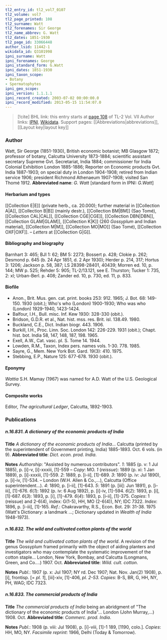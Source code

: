 ```yaml
---
tl2_entry_id: tl2_vol7_0107
tl2_volume: vol7
tl2_page_printed: 108
tl2_surname: Watt
tl2_forenames: Sir George
tl2_name_abbrev: G. Watt
tl2_dates: 1851-1930
tl2_page_id: 33066448
author_lsid: 11442-1
wikidata_id: Q3101998
ipni_surname: Watt
ipni_forenames: George
ipni_standard_form: G.Watt
ipni_dates: 1851-1930
ipni_taxon_scope: 
- Botany
- Spermatophytes
ipni_geo_scope: 
ipni_version: 1.1.1.1
ipni_record_created: 2003-07-02 00:00:00.0
ipni_record_modified: 2013-05-15 11:54:07.0
---
```


> [!cite] BHL link: this entry starts at [page 108](https://www.biodiversitylibrary.org/page/33066448) of TL-2 Vol. VII
> Author links: [IPNI](https://www.ipni.org/a/11442-1), [Wikidata](https://www.wikidata.org/wiki/Q3101998). Support pages: [[Abbreviations|abbreviations]], [[Layout key|layout key]]

### Author

Watt, Sir George (1851-1930), British economic botanist; MB Glasgow 1872; professor of botany, Calcutta University 1873-1884; scientific assistant secretary Supreme Gvt. Secretariat, India 1884; commissioner for India Colonial Exhibition London 1885-1886; Reporter on Economic products Gvt. India 1887-1903; on special duty in London 1904-1908; retired from Indian service 1906; president Richmond Athenaeum 1907-1908; visited San Thomé 1912. 
**Abbreviated name**: *G. Watt* \[standard form in IPNI: *G.Watt*\]

#### Herbarium and types

[[Collection E|E]] (private herb., ca. 20.000); further material in [[Collection A|A]], [[Collection B|B]] (mainly destr.), [[Collection BM|BM]] (Sao Tomé), [[Collection CAL|CAL]], [[Collection CGE|CGE]], [[Collection DBN|DBN]], [[Collection GLAM|GLAM]], [[Collection K|K]] (260 *Gossyplum* and Indian material), [[Collection M|M]], [[Collection MO|MO]] (Sao Tomé), [[Collection OXF|OXF]]. – *Letters* at [[Collection G|G]].

#### Bibliography and biography

Barnhart 3: 465; BJI 1: 62; BM 5: 2273; Bossert p. 428; Clokie p. 262; Desmond p. 645 (b. 24 Apr 1851, d. 2 Apr 1930); Herder p. 214, 317; Hortus 3: 1206; Jackson p. 58, 387; LS 28398-28401, 40439; Morren ed. 10, p. 144; MW p. 525; Rehder 5: 905; TL-2/13.121, see E. Thurston; Tucker 1: 735, 2: xl; Urban-Berl. p. 408; Zander ed. 10, p. 730, ed. 11, p. 833.

#### Biofile

- Anon., Brit. Mus. gen. cat. print. books 253: 912. 1965; J. Bot. 68: 149-150. 1930 (obit.); Who's who (London) 1900-1930; Who was who (London) 1929-1940, 1423-1424.
- Balfour, I.H., Bull. misc. Inf. Kew 1930: 328-330 (obit.).
- Bridson, G.D.R. et al., Nat. hist. mss. res. Brit. isl. 138.49. 1980.
- Buckland, C.E., Dict. Indian biogr. 443. 1906.
- Burkill, I.H., Proc. Linn. Soc. London 142: 226-229. 1931 (obit.); Chapt. hist. bot. India 58, 147, 148, 187, 198. 1965.
- Exell, A.W., Cat. vasc. pl. S. Tome 14. 1944.
- Lowden, R.M., Taxon, Index pers. names vols. 1-30. 778. 1985.
- Sayre, G., Mem. New York Bot. Gard. 19(3): 410. 1975.
- Stebbing, E.P., Nature 125: 677-678. 1930 (obit.).

#### Eponymy

*Wattia* S.H. Mamay (1967) was named for A.D. Watt of the U.S. Geological Survey.

#### Composite works

Editor, *The agricultural Ledger*, Calcutta, 1892-1903.

### Publications

##### n.16.831. A dictionary of the economic products of India

**Title**
*A dictionary of the economic products of India*... Calcutta (printed by the superintendent of Government printing, India) 1885-1893. Oct. 6 vols. (in 9).
**Abbreviated title**: *Dict. econ. prod. India*.

**Notes**
*Authorship*: "Assisted by numerous contributors".
*1*: 1885 (p. v: 1 Jul 1885), p. \[i\]-v, \[i\]-xxxiii, \[1\]-559 – *Copy*: MO.
*1* (*reissue*): 1889 (p. xi: 1 Jan 1889), p. \[i\]-xxxiii, \[1\]-559.
*2*: 1889, p. \[i-ii\], \[1\]-689.
*3*: 1890 (p. iv: Jul 1890), p. \[i\]-iv, \[1\]-534. – London (W.H. Allen & Co.,...), Calcutta (Office superintendent...).
*4*: 1890, p. \[i-ii\], \[1\]-643.
*5*: 1891 (p. \[iii\]: Jun 1891), p. \[i-iii\], \[1\]-676.
*6*(*1*): 1892 (p. iv: 6 Aug 1892), p. \[i\]-iv, \[1\]-594.
*6*(*2*): 1893, p. \[i\], \[1\]-687.
*6*(*3*): 1893, p. \[i\], \[1\]-479.
*6*(*4*): 1893, p. \[i-ii\], \[1\]-375.
*Copies*: 1 (reissue) and 2-6(4), index: G(1-5), HH, MO (2-6(4)), NY; IDC 7322.
*Index*: 1896, p. \[i-iii\], \[1\]-165.
*Ref*.: Chakravarthy, R.S., Econ. Bot. 29: 31-38. 1975 (Watt's Dictionary: a landmark ...; Dictionary updated in *Wealth of India* 1948-1973).

##### n.16.832. The wild and cultivated cotton plants of the world

**Title**
*The wild and cultivated cotton plants of the world*. A revision of the genus Gossyplum framed primarily with the object of aiding planters and investigators who may contemplate the systematic improvement of the cotton staple... London, New York, Bombay, and Calcutta (Longmans, Green, and Co....) 1907. Oct.
**Abbreviated title**: *Wild. cult. cotton*.

**Notes**
*Publ*.: 1907 (p. x: Jul 1907; NY rd. Dec 1907; Nat. Nov. Jan(2) 1908), p. \[i\], frontisp. \[= *pl. 1*\], \[iii\]-xiv, \[1\]-406, *pl. 2-53. Copies*: B-S, BR, G, HH, NY, PH, WAG; IDC 7323.

##### n.16.833. The commercial products of India

**Title**
*The commercial products of India* being an abridgment of "The dictionary of the economic products of India"... London (John Murray,...) 1908. Oct.
**Abbreviated title**: *Commerc. prod. India*.

**Notes**
*Publ*.: 1908 (p. viii: Jul 1908), p. \[i\]-viii, \[1\]-1 189, \[1190, colo.\]. *Copies*: HH, MO, NY.
*Facsimile reprint*: 1966, Delhi (Today & Tomorrow).

